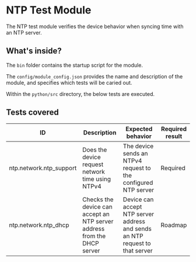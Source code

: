# NTP Test Module

The NTP test module verifies the device behavior when syncing time with an NTP server.

## What's inside?

The ```bin``` folder contains the startup script for the module.

The ```config/module_config.json``` provides the name and description of the module, and specifies which tests will be caried out.

Within the ```python/src``` directory, the below tests are executed.

## Tests covered

| ID | Description | Expected behavior | Required result
|---|---|---|---|
| ntp.network.ntp_support | Does the device request network time using NTPv4 | The device sends an NTPv4 request to the configured NTP server | Required |
| ntp.network.ntp_dhcp | Checks the device can accept an NTP server address from the DHCP server | Device can accept NTP server address and sends an NTP request to that server | Roadmap |